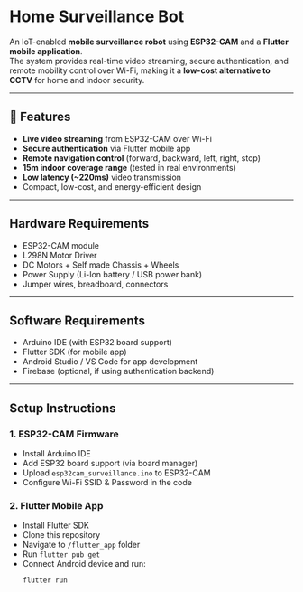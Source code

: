 # Home Surveillance Bot  

An IoT-enabled **mobile surveillance robot** using **ESP32-CAM** and a **Flutter mobile application**.  
The system provides real-time video streaming, secure authentication, and remote mobility control over Wi-Fi, making it a **low-cost alternative to CCTV** for home and indoor security.  

---

## 📌 Features  

- **Live video streaming** from ESP32-CAM over Wi-Fi  
- **Secure authentication** via Flutter mobile app  
- **Remote navigation control** (forward, backward, left, right, stop)  
- **15m indoor coverage range** (tested in real environments)  
- **Low latency (~220ms)** video transmission  
- Compact, low-cost, and energy-efficient design  

---

## Hardware Requirements  

- ESP32-CAM module  
- L298N Motor Driver  
- DC Motors + Self made Chassis + Wheels  
- Power Supply (Li-Ion battery / USB power bank)  
- Jumper wires, breadboard, connectors  

---

## Software Requirements  

- Arduino IDE (with ESP32 board support)  
- Flutter SDK (for mobile app)  
- Android Studio / VS Code for app development  
- Firebase (optional, if using authentication backend)  

---

## Setup Instructions  

### 1. **ESP32-CAM Firmware**  
- Install Arduino IDE  
- Add ESP32 board support (via board manager)  
- Upload `esp32cam_surveillance.ino` to ESP32-CAM  
- Configure Wi-Fi SSID & Password in the code  

### 2. **Flutter Mobile App**  
- Install Flutter SDK  
- Clone this repository  
- Navigate to `/flutter_app` folder  
- Run `flutter pub get`  
- Connect Android device and run:  
  ```bash
  flutter run
